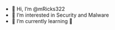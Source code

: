 - 👋 Hi, I’m @mRicks322
- 👀 I’m interested in Security and Malware
- 🌱 I’m currently learning 
🐐
<!---
mRicks322/mRicks322 is a ✨ special ✨ repository because its `README.md` (this file) appears on your GitHub profile.
You can click the Preview link to take a look at your changes.
--->

